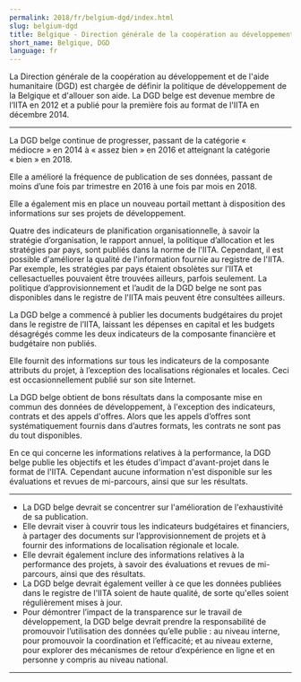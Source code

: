 ```yaml
---
permalink: 2018/fr/belgium-dgd/index.html
slug: belgium-dgd
title: Belgique - Direction générale de la coopération au développement et de l'aide humanitaire (DGD)
short_name: Belgique, DGD
language: fr
---
```


La Direction générale de la coopération au développement et de l'aide humanitaire (DGD) est chargée de définir la politique de développement de la Belgique et d'allouer son aide. La DGD belge est devenue membre de l’IITA en 2012 et a publié pour la première fois au format de l'IITA en décembre 2014.

---

La DGD belge continue de progresser, passant de la catégorie «  médiocre » en 2014 à « assez bien » en 2016 et atteignant la catégorie « bien » en 2018.

Elle a amélioré la fréquence de publication de ses données, passant de moins d’une fois par trimestre en 2016 à une fois par mois en 2018.

Elle a également mis en place un nouveau portail mettant à disposition des informations sur ses projets de développement.

Quatre des indicateurs de planification organisationnelle, à savoir la stratégie d’organisation, le rapport annuel, la politique d’allocation et les stratégies par pays, sont publiés dans la norme de l'IITA. Cependant, il est possible d'améliorer la qualité de l'information fournie au registre de l'IITA. Par exemple, les stratégies par pays étaient obsolètes sur l’IITA et cellesactuelles pouvaient être trouvées ailleurs, parfois seulement. La politique d’approvisionnement et l’audit de la DGD belge ne sont pas disponibles dans le registre de l'IITA mais peuvent être consultées ailleurs.

La DGD belge a commencé à publier les documents budgétaires du projet dans le registre de l’IITA, laissant les dépenses en capital et les budgets désagrégés comme les deux indicateurs de la composante financière et budgétaire non publiés.

Elle fournit des informations sur tous les indicateurs de la composante attributs du projet, à l’exception des localisations régionales et locales. Ceci est occasionnellement publié sur son site Internet.

La DGD belge obtient de bons résultats dans la composante mise en commun des données de développement, à l'exception des indicateurs, contrats et des appels d'offres. Alors que les appels d’offres sont systématiquement fournis dans d’autres formats, les contrats ne sont pas du tout disponibles.

En ce qui concerne les informations relatives à la performance, la DGD belge publie les objectifs et les études d'impact d'avant-projet dans le format de l'IITA. Cependant aucune information n'est disponible sur les évaluations et revues de mi-parcours, ainsi que sur les résultats.

---

 * La DGD belge devrait se concentrer sur l'amélioration de l'exhaustivité de sa publication.
 * Elle devrait viser à couvrir tous les indicateurs budgétaires et financiers, à partager des documents sur l’approvisionnement de projets et à fournir des informations de localisation régionale et locale.
 * Elle devrait également inclure des informations relatives à la performance des projets, à savoir des évaluations et revues de mi-parcours, ainsi que des résultats.
 * La DGD belge devrait également veiller à ce que les données publiées dans le registre de l'IITA soient de haute qualité, de sorte qu'elles soient régulièrement mises à jour.
 * Pour démontrer l’impact de la transparence sur le travail de développement, la DGD belge devrait prendre la responsabilité de promouvoir l’utilisation des données qu’elle publie : au niveau interne, pour promouvoir la coordination et l’efficacité; et au niveau externe, pour explorer des mécanismes de retour d’expérience en ligne et en personne y compris au niveau national.

---
